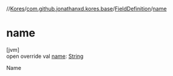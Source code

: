//[Kores](../../../index.md)/[com.github.jonathanxd.kores.base](../index.md)/[FieldDefinition](index.md)/[name](name.md)

# name

[jvm]\
open override val [name](name.md): [String](https://kotlinlang.org/api/latest/jvm/stdlib/kotlin/-string/index.html)

Name
